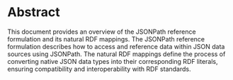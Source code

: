 # Abstract

This document provides an overview of the JSONPath reference formulation and its natural RDF mappings. The JSONPath reference formulation describes how to access and reference data within JSON data sources using JSONPath. The natural RDF mappings define the process of converting native JSON data types into their corresponding RDF literals, ensuring compatibility and interoperability with RDF standards. 
